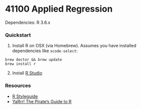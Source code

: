 # 41100 Applied Regression

Dependencies: R 3.6.x

### Quickstart 

1. Install R on OSX (via Homebrew). Assumes you have installed dependencies like `xcode-select`:

```
brew doctor && brew update
brew install r 
```

2. Install [R Studio](https://rstudio.com/products/rstudio/)


### Resources 

- [R Styleguide](http://adv-r.had.co.nz/Style.html)
- [YaRrr! The Pirate’s Guide to R](https://bookdown.org/ndphillips/YaRrr/)

